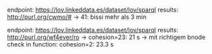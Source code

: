 endpoint: https://lov.linkeddata.es/dataset/lov/sparql
results: http://purl.org/cwmo/# 
->  41: bissi mehr als 3 min

endpoint: https://lov.linkeddata.es/dataset/lov/sparql
results: http://purl.org/wf4ever/ro
-> cohesion=23: 21 s
-> mit richtigem bnode check in function: cohesion=2: 23.3 s
